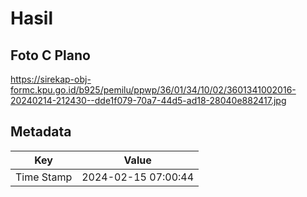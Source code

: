 # Hasil

## Foto C Plano

https://sirekap-obj-formc.kpu.go.id/b925/pemilu/ppwp/36/01/34/10/02/3601341002016-20240214-212430--dde1f079-70a7-44d5-ad18-28040e882417.jpg


## Metadata

| Key        | Value               |
| ---------- | ------------------- |
| Time Stamp | 2024-02-15 07:00:44 |



